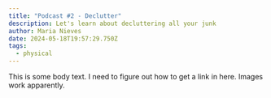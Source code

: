 ```yaml
---
title: "Podcast #2 - Declutter"
description: Let's learn about decluttering all your junk
author: Maria Nieves
date: 2024-05-18T19:57:29.750Z
tags:
  - physical
---
```


T﻿his is some body text. I need to figure out how to get a link in here. Images work apparently.

